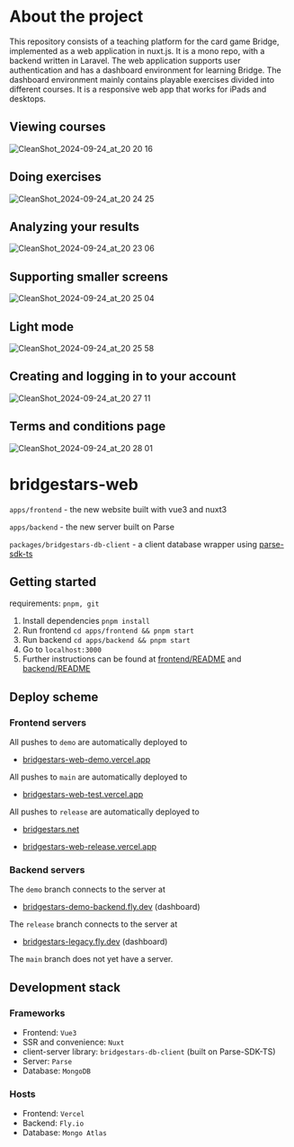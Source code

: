 # About the project
This repository consists of a teaching platform for the card game Bridge, implemented as a web application in nuxt.js. It is a mono repo, with a backend written in Laravel.
The web application supports user authentication and has a dashboard environment for learning Bridge. The dashboard environment mainly contains playable exercises divided into different courses. 
It is a responsive web app that works for iPads and desktops.

## Viewing courses
![CleanShot_2024-09-24_at_20 20 16](https://github.com/user-attachments/assets/147f3fd6-49e7-4da1-a802-f7bf001fd0b0)

## Doing exercises
![CleanShot_2024-09-24_at_20 24 25](https://github.com/user-attachments/assets/adb5c826-3e17-4dc0-9e4c-213782b12e43)

## Analyzing your results
![CleanShot_2024-09-24_at_20 23 06](https://github.com/user-attachments/assets/e3344adf-e5db-4f54-83c7-f71981802cb2)

## Supporting smaller screens
![CleanShot_2024-09-24_at_20 25 04](https://github.com/user-attachments/assets/2f8ca126-8ebf-4199-a40e-14ed3d0eb63a)

## Light mode
![CleanShot_2024-09-24_at_20 25 58](https://github.com/user-attachments/assets/05512eca-0e14-4b1c-a987-8db8caab2be9)

## Creating and logging in to your account
![CleanShot_2024-09-24_at_20 27 11](https://github.com/user-attachments/assets/b43ea2d3-0e50-40b5-a5a6-5ffb50ba5d5f)

## Terms and conditions page
![CleanShot_2024-09-24_at_20 28 01](https://github.com/user-attachments/assets/5c3a7a88-49af-4fbb-8998-31c20c83600d)


# bridgestars-web

`apps/frontend` - the new website built with vue3 and nuxt3

`apps/backend` - the new server built on Parse

`packages/bridgestars-db-client` - a client database wrapper using [parse-sdk-ts](https://github.com/theolundqvist/Parse-SDK-TS)


## Getting started
requirements: `pnpm, git`
1. Install dependencies `pnpm install`
2. Run frontend `cd apps/frontend && pnpm start`
3. Run backend `cd apps/backend && pnpm start`
4. Go to `localhost:3000`
5. Further instructions can be found at [frontend/README](https://github.com/Bridgestars-Technologies-AB/bridgestars-web/blob/demo/apps/frontend/README.md) and [backend/README](https://github.com/Bridgestars-Technologies-AB/bridgestars-web/blob/demo/apps/backend/README.md)


## Deploy scheme
### Frontend servers

All pushes to `demo` are automatically deployed to 

- [bridgestars-web-demo.vercel.app](https://bridgestars-web-demo.vercel.app)

All pushes to `main` are automatically deployed to 

- [bridgestars-web-test.vercel.app](https://bridgestars-web-test.vercel.app)

All pushes to `release` are automatically deployed to 

- [bridgestars.net](https://bridgestars.net)

- [bridgestars-web-release.vercel.app](https://bridgestars-web-release.vercel.app)

### Backend servers
The `demo` branch connects to the server at

  - [bridgestars-demo-backend.fly.dev](https://bridgestars-demo-backend.fly.dev/dash/login) (dashboard)

The `release` branch connects to the server at

  - [bridgestars-legacy.fly.dev](https://bridgestars-legacy.fly.dev/dash/login) (dashboard)

The `main` branch does not yet have a server.

## Development stack
### Frameworks
- Frontend: `Vue3`
- SSR and convenience: `Nuxt`
- client-server library: `bridgestars-db-client` (built on Parse-SDK-TS)
- Server: `Parse`
- Database: `MongoDB`

### Hosts
- Frontend: `Vercel`
- Backend: `Fly.io`
- Database: `Mongo Atlas`
